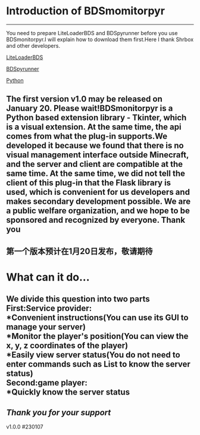 # Introduction of BDSmomitorpyr
---
You need to prepare LiteLoaderBDS and BDSpyrunner before you use BDSmonitorpyr.I will explain how to download them first.Here I thank Shrbox and other developers.  

[LiteLoaderBDS](https://github.com/LiteLDev/LiteLoaderBDS)  

[BDSpyrunner](https://github.com/twoone-3/BDSpyrunner)  

[Python](https://www.python.org/ftp/python/3.10.7)  

The first version v1.0 may be released on January 20. Please wait!BDSmonitorpyr is a Python based extension library - Tkinter, which is a visual extension. At the same time, the api comes from what the plug-in supports.We developed it because we found that there is no visual management interface outside Minecraft, and the server and client are compatible at the same time. At the same time, we did not tell the client of this plug-in that the Flask library is used, which is convenient for us developers and makes secondary development possible. We are a public welfare organization, and we hope to be sponsored and recognized by everyone. Thank you
---
第一个版本预计在1月20日发布，敬请期待
---
# What can it do...
We divide this question into two parts  
First:Service provider:  
*Convenient instructions(You can use its GUI to manage your server)  
*Monitor the player's position(You can view the x, y, z coordinates of the player)  
*Easily view server status(You do not need to enter commands such as List to know the server status)  
Second:game player:  
*Quickly know the server status  
---
*Thank you for your support*
---
v1.0.0  #230107
